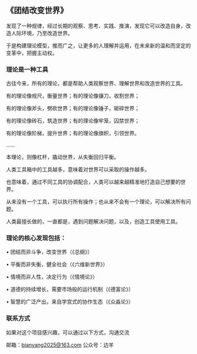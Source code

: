 ## 《团结改变世界》
发现了一种规律，经过长期的观察、思考、实践、推演，发现它可以改造自身，改造人际环境，乃至改造世界。

于是构建理论模型，推而广之，让更多的人理解并运用，在未来新的温和而坚定的变革中，把握主动权。

### 理论是一种工具

古往今来，所有的理论，都是帮助人类观察世界、理解世界和改造世界的工具。

有的理论像规尺，衡量世界；有的理论像镰刀，收割世界；

有的理论像斧头，劈砍世界；有的理论像锤子，砸碎世界；

有的理论像砖石，筑造世界；有的理论像牢笼，囚禁世界；

有的理论像阶梯，提升世界；有的理论像旗帜，引领世界。

……

本理论，则像杠杆，撬动世界，从失衡回归平衡。

人类工具箱中的工具越多，意味着对世界可以采取的操作越多。

也意味着，通过不同工具的协调配合，人类可以越来越精准地打造自己想要的世界。

从来没有一个工具，可以执行所有操作；也从来不会有一个理论，可以解决所有问题。

人类最擅长做的，一直都是，遇到问题解决问题，以及，创造工具使用工具。



### 理论的核心发现包括：

•	团结而非斗争，改变世界（《总纲》）

•	平衡而非失衡，健全社会（《六维新世界》）

•	情境而非人性，决定行为（《情境论》）

•	道德的持续增长，需要市场般的运行机制（《德富论》）

•	智慧的广泛产出，来自学宫式的协作生态（《众淼论》）



### 联系方式
如果对这个项目感兴趣，可以通过以下方式，沟通交流

邮箱：bianyang2025@163.com
公众号：边羊





